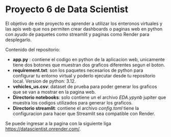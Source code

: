 #  Proyecto 6 de Data Scientist
El objetivo de este proyecto es aprender a utilizar los enteronos virtuales y las apis web que nos permiten crear dashboards o paginas web en python con ayudo de paquetes como streamlit y paginas como Render para desplegarlo.

Contenido del repositorio:
-    **app.py** : contiene el codigo en python de la aplicacion web, unicamente tiene dos botones que muestran dos graficos diferentes segun el boton.
- **requirement.txt**: son los paquetes necesarios de python para configurar tu entorno virtual y poderlo ejecutar desde tu repositorio local. Version de python: 3.12.
- **vehicles_us.csv**: dataset de prueba para poder generar los graficos que se van a mostrar en la pagina web.
- **Directorio notebooks**: solo contiene un el archivo *EDA.ypynb* jupiter que muestra los codigos utilizados para generar los graficos.
- **Directorio streamlit**: contiene el archivo *config.toml* tiene la configuracion para hacer que Streamlit sea compatible con Render.

Se puede ingresar a la pagina con la siguiente liga https://datascientist.onrender.com/. 